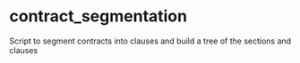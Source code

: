 # contract_segmentation
Script to segment contracts into clauses and build a tree of the sections and clauses
